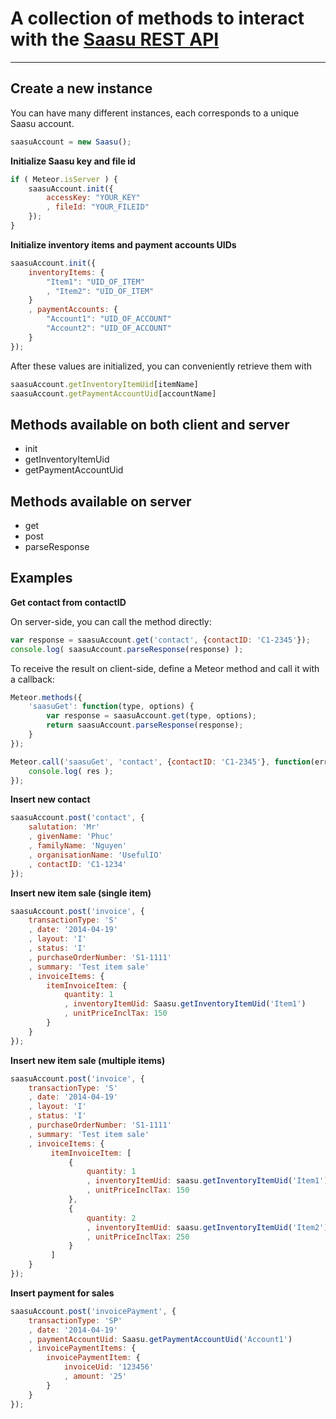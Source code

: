 # A collection of methods to interact with the [Saasu REST API](http://help.saasu.com/api/)

---

## Create a new instance

You can have many different instances, each corresponds to a unique Saasu account.

```javascript
saasuAccount = new Saasu();
```

__Initialize Saasu key and file id__

```javascript
if ( Meteor.isServer ) {
    saasuAccount.init({
        accessKey: "YOUR_KEY"
        , fileId: "YOUR_FILEID"
    });
}
```

__Initialize inventory items and payment accounts UIDs__
```javascript
saasuAccount.init({
    inventoryItems: {
        "Item1": "UID_OF_ITEM"
        , "Item2": "UID_OF_ITEM"
    }
    , paymentAccounts: {
        "Account1": "UID_OF_ACCOUNT"
        "Account2": "UID_OF_ACCOUNT"
    }
});
```

After these values are initialized, you can conveniently retrieve them with
```javascript
saasuAccount.getInventoryItemUid[itemName]
saasuAccount.getPaymentAccountUid[accountName]
```

## Methods available on both client and server

* init
* getInventoryItemUid
* getPaymentAccountUid

## Methods available on server

* get
* post
* parseResponse

## Examples

__Get contact from contactID__

On server-side, you can call the method directly:

```javascript
var response = saasuAccount.get('contact', {contactID: 'C1-2345'});
console.log( saasuAccount.parseResponse(response) );
```

To receive the result on client-side, define a Meteor method and call it with a callback:

```javascript
Meteor.methods({
    'saasuGet': function(type, options) {
        var response = saasuAccount.get(type, options);
        return saasuAccount.parseResponse(response);
    }
});
```

```javascript
Meteor.call('saasuGet', 'contact', {contactID: 'C1-2345'}, function(err, res) {
    console.log( res );
});
```

__Insert new contact__
```javascript
saasuAccount.post('contact', {
    salutation: 'Mr'
    , givenName: 'Phuc'
    , familyName: 'Nguyen'
    , organisationName: 'UsefulIO'
    , contactID: 'C1-1234'
});
```

__Insert new item sale (single item)__
```javascript
saasuAccount.post('invoice', {
    transactionType: 'S'
    , date: '2014-04-19'
    , layout: 'I'
    , status: 'I'
    , purchaseOrderNumber: 'S1-1111'
    , summary: 'Test item sale'
    , invoiceItems: {
        itemInvoiceItem: {
            quantity: 1
            , inventoryItemUid: Saasu.getInventoryItemUid('Item1')
            , unitPriceInclTax: 150
        }
    }
});
```

__Insert new item sale (multiple items)__
```javascript
saasuAccount.post('invoice', {
    transactionType: 'S'
    , date: '2014-04-19'
    , layout: 'I'
    , status: 'I'
    , purchaseOrderNumber: 'S1-1111'
    , summary: 'Test item sale'
    , invoiceItems: {
         itemInvoiceItem: [
             {
                 quantity: 1
                 , inventoryItemUid: saasu.getInventoryItemUid('Item1')
                 , unitPriceInclTax: 150
             },
             {
                 quantity: 2
                 , inventoryItemUid: saasu.getInventoryItemUid('Item2')
                 , unitPriceInclTax: 250
             }
         ]
    }
});
```

__Insert payment for sales__
```javascript
saasuAccount.post('invoicePayment', {
    transactionType: 'SP'
    , date: '2014-04-19'
    , paymentAccountUid: Saasu.getPaymentAccountUid('Account1')
    , invoicePaymentItems: {
        invoicePaymentItem: {
            invoiceUid: '123456'
            , amount: '25'
        }
    }
});
```